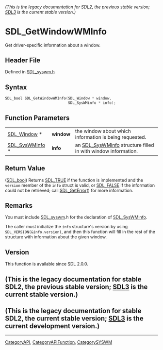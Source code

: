 ###### (This is the legacy documentation for SDL2, the previous stable version; [SDL3](https://wiki.libsdl.org/SDL3/) is the current stable version.)
# SDL_GetWindowWMInfo

Get driver-specific information about a window.

## Header File

Defined in [SDL_syswm.h](https://github.com/libsdl-org/SDL/blob/SDL2/include/SDL_syswm.h)

## Syntax

```c
SDL_bool SDL_GetWindowWMInfo(SDL_Window * window,
                             SDL_SysWMinfo * info);
```

## Function Parameters

|                                  |            |                                                                                |
| -------------------------------- | ---------- | ------------------------------------------------------------------------------ |
| [SDL_Window](SDL_Window) *       | **window** | the window about which information is being requested.                         |
| [SDL_SysWMinfo](SDL_SysWMinfo) * | **info**   | an [SDL_SysWMinfo](SDL_SysWMinfo) structure filled in with window information. |

## Return Value

([SDL_bool](SDL_bool)) Returns [SDL_TRUE](SDL_TRUE) if the function is
implemented and the `version` member of the `info` struct is valid, or
[SDL_FALSE](SDL_FALSE) if the information could not be retrieved; call
[SDL_GetError](SDL_GetError)() for more information.

## Remarks

You must include [SDL_syswm](SDL_syswm).h for the declaration of
[SDL_SysWMinfo](SDL_SysWMinfo).

The caller must initialize the `info` structure's version by using
`SDL_VERSION(&info.version)`, and then this function will fill in the rest
of the structure with information about the given window.

## Version

This function is available since SDL 2.0.0.

## (This is the legacy documentation for stable SDL2, the previous stable version; [SDL3](https://wiki.libsdl.org/SDL3/) is the current stable version.)



## (This is the legacy documentation for stable SDL2, the current stable version; [SDL3](https://wiki.libsdl.org/SDL3/) is the current development version.)



----
[CategoryAPI](CategoryAPI), [CategoryAPIFunction](CategoryAPIFunction), [CategorySYSWM](CategorySYSWM)

